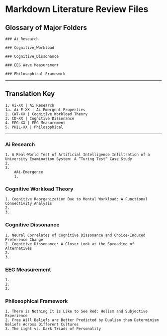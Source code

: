 # Markdown Literature Review Files

## Glossary of Major Folders

    ### Ai_Research

    ### Cognitive_Workload

    ### Cognitive_Dissonance

    ### EEG Wave Measurement

    ### Philosophical Framework

***

## Translation Key

    1. Ai-XX | Ai Research
    1a. Ai-E-XX | Ai Emergent Properties
    2. CWT-XX | Cognitive Workload Theory
    3. CD-XX | Cognitive Dissonance
    4. EEG-XX | EEG Measurement
    5. PHIL-XX | Philosophical

***

### Ai Research

    1. A Real-World Test of Artificial Intelligence Infiltration of a University Examination System: A “Turing Test” Case Study
    2.
    3.
        #Ai-Emergence
        1. 

### Cognitive Workload Theory

    1. Cognitive Reorganization Due to Mental Workload: A Functional Connectivity Analysis
    2.
    3.

### Cognitive Dissonance

    1. Neural Correlates of Cognitive Dissonance and Choice-Induced Preference Change
    2. Cognitive Dissonance: A Closer Look at the Spreading of Alternatives
    2.
    3.

### EEG Measurement

    1.
    2.
    3.

### Philosophical Framework

    1. There is Nothing It is Like to See Red: Holism and Subjective Experience
    2. Free Will Beliefs are Better Predicted by Dualism than Determinism Beliefs Across Different Cultures
    3. The Light vs. Dark Triads of Personality